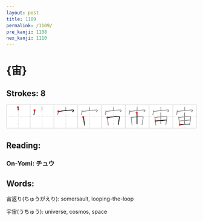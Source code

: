 ```yaml
---
layout: post
title: 1109
permalink: /1109/
pre_kanji: 1108
nex_kanji: 1110
---
```


# {宙}

## Strokes: 8

<div class="stroke"><img src="../images/E5AE99.png" /></div>

## Reading:

### On-Yomi: チュウ

## Words:

宙返り(ちゅうがえり): somersault, looping-the-loop

宇宙(うちゅう): universe, cosmos, space
